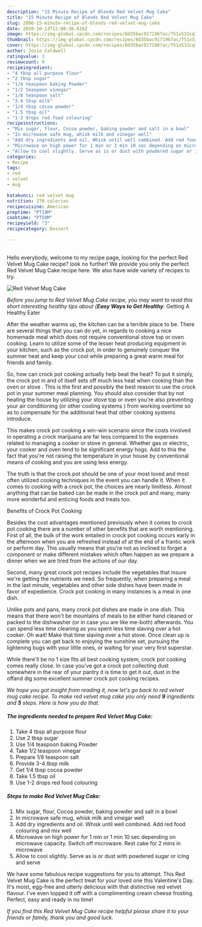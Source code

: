 ```yaml
---
description: "15 Minute Recipe of Blends Red Velvet Mug Cake"
title: "15 Minute Recipe of Blends Red Velvet Mug Cake"
slug: 2896-15-minute-recipe-of-blends-red-velvet-mug-cake
date: 2020-10-13T12:08:36.616Z
image: https://img-global.cpcdn.com/recipes/8d35bac9171967ac/751x532cq70/red-velvet-mug-cake-recipe-main-photo.jpg
thumbnail: https://img-global.cpcdn.com/recipes/8d35bac9171967ac/751x532cq70/red-velvet-mug-cake-recipe-main-photo.jpg
cover: https://img-global.cpcdn.com/recipes/8d35bac9171967ac/751x532cq70/red-velvet-mug-cake-recipe-main-photo.jpg
author: Josie Caldwell
ratingvalue: 3
reviewcount: 9
recipeingredient:
- "4 tbsp all purpose flour"
- "2 tbsp sugar"
- "1/4 teaspoon baking Powder"
- "1/2 teaspoon vinegar"
- "1/8 teaspoon salt"
- "3-4 tbsp milk"
- "1/4 tbsp cocoa powder"
- "1.5 tbsp oil"
- "1-2 drops red food colouring"
recipeinstructions:
- "Mix sugar, flour, Cocoa powder, baking powder and salt in a bowl"
- "In microwave safe mug, whisk milk and vinegar well"
- "Add dry ingredients and oil. Whisk until well combined. Add red food colouring and mix well"
- "Microwave on high power for 1 min or 1 min 10 sec depending on microwave capacity. Switch off microwave. Rest cake for 2 mins in microwave"
- "Allow to cool slightly. Serve as is or dust with powdered sugar or icing and serve"
categories:
- Recipe
tags:
- red
- velvet
- mug

katakunci: red velvet mug 
nutrition: 270 calories
recipecuisine: American
preptime: "PT19M"
cooktime: "PT59M"
recipeyield: "3"
recipecategory: Dessert

---
```

<br>
Hello everybody, welcome to my recipe page, looking for the perfect Red Velvet Mug Cake recipe? look no further! We provide you only the perfect Red Velvet Mug Cake recipe here. We also have wide variety of recipes to try.
<br>


![Red Velvet Mug Cake](https://img-global.cpcdn.com/recipes/8d35bac9171967ac/751x532cq70/red-velvet-mug-cake-recipe-main-photo.jpg)

<i>Before you jump to Red Velvet Mug Cake recipe, you may want to read this short interesting healthy tips about {<strong>Easy Ways to Get Healthy</strong>.</i>
Getting A Healthy Eater


After the weather warms up, the kitchen can be a terrible place to be. There are several things that you can do yet, in regards to cooking a nice homemade meal which does not require conventional stove top or oven cooking. Learn to utilize some of the lesser heat producing equipment in your kitchen, such as the crock pot, in order to genuinely conquer the summer heat and keep your cool while preparing a great warm meal for friends and family.

So, how can crock pot cooking actually help beat the heat? To put it simply, the crock pot in and of itself sets off much less heat when cooking than the oven or stove . This is the first and possibly the best reason to use the crock pot in your summer meal planning. You should also consider that by not heating the house by utilizing your stove top or oven you're also preventing your air conditioning (or other cooling systems ) from working overtime so as to compensate for the additional heat that other cooking systems introduce.

This makes crock pot cooking a win-win scenario since the costs involved in operating a crock marijuana are far less compared to the expenses related to managing a cooker or stove in general. Whether gas or electric, your cooker and oven tend to be significant energy hogs. Add to this the fact that you're not raising the temperature in your house by conventional means of cooking and you are using less energy.

 The truth is that the crock pot should be one of your most loved and most often utilized cooking techniques in the event you can handle it. When it comes to cooking with a crock pot, the choices are nearly limitless.  Almost anything that can be baked can be made in the crock pot and many, many more wonderful and enticing foods and treats too.

Benefits of Crock Pot Cooking

Besides the cost advantages mentioned previously when it comes to crock pot cooking there are a number of other benefits that are worth mentioning. First of all, the bulk of the work entailed in crock pot cooking occurs early in the afternoon when you are refreshed instead of at the end of a frantic work or perform day. This usually means that you're not as inclined to forget a component or make different mistakes which often happen as we prepare a dinner when we are tired from the actions of our day.

Second, many great crock pot recipes include the vegetables that insure we're getting the nutrients we need. So frequently, when preparing a meal in the last minute, vegetables and other side dishes have been made in favor of expedience. Crock pot cooking in many instances is a meal in one dish.

 Unlike pots and pans, many crock pot dishes are made in one dish. This means that there won't be mountains of meals to be either hand cleaned or packed to the dishwasher (or in case you are like me-both) afterwards. You can spend less time cleaning as you spent less time slaving over a hot cooker. Oh wait! Make that time slaving over a hot stove. Once clean up is complete you can get back to enjoying the sunshine set, pursuing the lightening bugs with your little ones, or waiting for your very first superstar.

While there'll be no 1 size fits all best cooking system, crock pot cooking comes really close. In case you've got a crock pot collecting dust somewhere in the rear of your pantry it is time to get it out, dust in the offand dig some excellent summer crock pot cooking recipes.


<i>We hope you got insight from reading it, now let's go back to red velvet mug cake recipe. To make red velvet mug cake you only need <strong>9</strong> ingredients and <strong>5</strong> steps. Here is how you do that.
</i>

##### The ingredients needed to prepare Red Velvet Mug Cake:

1. Take 4 tbsp all purpose flour
1. Use 2 tbsp sugar
1. Use 1/4 teaspoon baking Powder
1. Take 1/2 teaspoon vinegar
1. Prepare 1/8 teaspoon salt
1. Provide 3-4 tbsp milk
1. Get 1/4 tbsp cocoa powder
1. Take 1.5 tbsp oil
1. Use 1-2 drops red food colouring


##### Steps to make Red Velvet Mug Cake:

1. Mix sugar, flour, Cocoa powder, baking powder and salt in a bowl
1. In microwave safe mug, whisk milk and vinegar well
1. Add dry ingredients and oil. Whisk until well combined. Add red food colouring and mix well
1. Microwave on high power for 1 min or 1 min 10 sec depending on microwave capacity. Switch off microwave. Rest cake for 2 mins in microwave
1. Allow to cool slightly. Serve as is or dust with powdered sugar or icing and serve


We have some fabulous recipe suggestions for you to attempt. This Red Velvet Mug Cake is the perfect treat for your loved one this Valentine&#39;s Day. It&#39;s moist, egg-free and utterly delicious with that distinctive red velvet flavour. I&#39;ve even topped it off with a complimenting cream cheese frosting. Perfect, easy and ready in no time! 

<i>If you find this Red Velvet Mug Cake recipe helpful please share it to your friends or family, thank you and good luck.</i>

